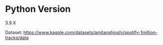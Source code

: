 # Python Version
3.9.X

Dataset: https://www.kaggle.com/datasets/amitanshjoshi/spotify-1million-tracks/data  
